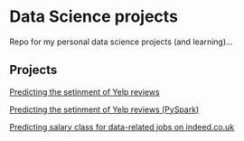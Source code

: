 # Data Science projects

Repo for my personal data science projects (and learning)...

## Projects

[Predicting the setinment of Yelp reviews](https://github.com/markjpjones/projects/tree/master/yelp%20sentiment%20analysis)

[Predicting the setinment of Yelp reviews (PySpark)](https://nbviewer.jupyter.org/github/markjpjones/projects/blob/master/yelp%20sentiment%20analysis/Capstone%20-%20PySpark.ipynb)

[Predicting salary class for data-related jobs on indeed.co.uk](https://github.com/markjpjones/projects/tree/master/indeed%20salary%20analysis)
